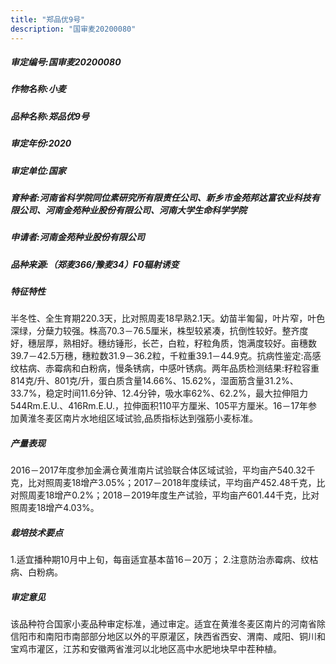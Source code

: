```yaml
---
title: "郑品优9号"
description: "国审麦20200080"
---
```

##### 审定编号:国审麦20200080

##### 作物名称:小麦

##### 品种名称:郑品优9号

##### 审定年份:2020

##### 审定单位:国家

##### 育种者:河南省科学院同位素研究所有限责任公司、新乡市金苑邦达富农业科技有限公司、河南金苑种业股份有限公司、河南大学生命科学学院

##### 申请者:河南金苑种业股份有限公司

##### 品种来源:（郑麦366/豫麦34）F0辐射诱变

##### 特征特性
半冬性、全生育期220.3天，比对照周麦18早熟2.1天。幼苗半匍匐，叶片窄，叶色深绿，分蘖力较强。株高70.3－76.5厘米，株型较紧凑，抗倒性较好。整齐度好，穗层厚，熟相好。穗纺锤形，长芒，白粒，籽粒角质，饱满度较好。亩穗数39.7－42.5万穗，穗粒数31.9－36.2粒，千粒重39.1－44.9克。抗病性鉴定:高感纹枯病、赤霉病和白粉病，慢条锈病，中感叶锈病。两年品质检测结果:籽粒容重814克/升、801克/升，蛋白质含量14.66%、15.62%，湿面筋含量31.2%、33.7%，稳定时间11.6分钟、12.4分钟，吸水率62%、62.2%，最大拉伸阻力544Rm.E.U.、416Rm.E.U.，拉伸面积110平方厘米、105平方厘米。16－17年参加黄淮冬麦区南片水地组区域试验,品质指标达到强筋小麦标准。

##### 产量表现
2016－2017年度参加金满仓黄淮南片试验联合体区域试验，平均亩产540.32千克，比对照周麦18增产3.05%；2017－2018年度续试，平均亩产452.48千克，比对照周麦18增产0.2%；2018－2019年度生产试验，平均亩产601.44千克，比对照周麦18增产4.03%。

##### 栽培技术要点
1.适宜播种期10月中上旬，每亩适宜基本苗16－20万； 2.注意防治赤霉病、纹枯病、白粉病。

##### 审定意见
该品种符合国家小麦品种审定标准，通过审定。适宜在黄淮冬麦区南片的河南省除信阳市和南阳市南部部分地区以外的平原灌区，陕西省西安、渭南、咸阳、铜川和宝鸡市灌区，江苏和安徽两省淮河以北地区高中水肥地块早中茬种植。
